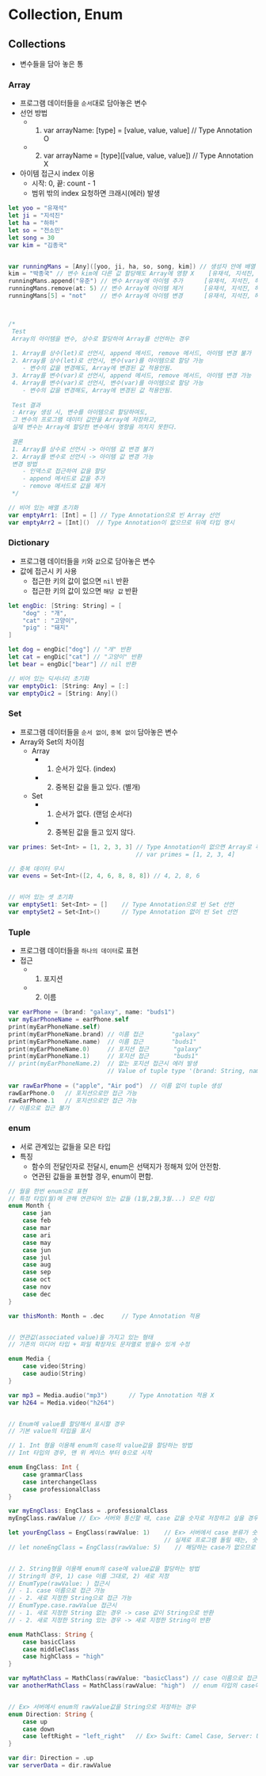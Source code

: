 # Collection, Enum
## Collections
- 변수들을 담아 놓은 통      
 
### Array

- 프로그램 데이터들을 `순서`대로 담아놓은 변수      
- 선언 방법      
    - 1. var arrayName: [type] = [value, value, value]     // Type Annotation O
    - 2. var arrayName = [type]([value, value, value])     // Type Annotation X 
- 아이템 접근시 index 이용     
    - 시작: 0, 끝: count - 1     
    - 범위 밖의 index 요청하면 크래시(에러) 발생      

```swift
let yoo = "유재석"
let ji = "지석진"
let ha = "하하"
let so = "전소민"
let song = 30
var kim = "김종국"


var runningMans = [Any]([yoo, ji, ha, so, song, kim]) // 생성자 안에 배열 데이터로 초기화하여도됨.
kim = "박종국" // 변수 kim에 다른 값 할당해도 Array에 영향 X    [유재석, 지석진, 하하, 전소민, 30, 김종국]
runningMans.append("유준") // 변수 Array에 아이템 추가      [유재석, 지석진, 하하, 전소민, 30, 김종국, 유준]
runningMans.remove(at: 5) // 변수 Array에 아이템 제거      [유재석, 지석진, 하하, 전소민, 30, 유준]
runningMans[5] = "not"    // 변수 Array에 아이템 변경      [유재석, 지석진, 하하, 전소민, 30, not]



/*
 Test
 Array의 아이템을 변수, 상수로 할당하여 Array를 선언하는 경우
 
 1. Array를 상수(let)로 선언시, append 메서드, remove 메서드, 아이템 변경 불가
 2. Array를 상수(let)로 선언시, 변수(var)를 아이템으로 할당 가능
    - 변수의 값을 변경해도, Array에 변경된 값 적용안됨.
 3. Array를 변수(var)로 선언시, append 메서드, remove 메서드, 아이템 변경 가능
 4. Array를 변수(var)로 선언시, 변수(var)를 아이템으로 할당 가능
    - 변수의 값을 변경해도, Array에 변경된 값 적용안됨.
 
 Test 결과
 : Array 생성 시, 변수를 아이템으로 할당하여도,
 그 변수의 프로그램 데이터 값만을 Array에 저장하고,
 실제 변수는 Array에 할당한 변수에서 영향을 끼치지 못한다.
 
 결론
 1. Array를 상수로 선언시 -> 아이템 값 변경 불가
 2. Array를 변수로 선언시 -> 아이템 값 변경 가능
 변경 방법
    - 인덱스로 접근하여 값을 할당
    - append 메서드로 값을 추가
    - remove 메서드로 값을 제거
 */

// 비어 있는 배열 초기화
var emptyArr1: [Int] = [] // Type Annotation으로 빈 Array 선언
var emptyArr2 = [Int]()  // Type Annotation이 없으므로 뒤에 타입 명시
```


### Dictionary

- 프로그램 데이터들을 `키`와 `값`으로 담아놓은 변수     
- 값에 접근시 키 사용
    - 접근한 키의 값이 없으면 `nil` 반환
    - 접근한 키의 값이 있으면 `해당 값` 반환

```swift
let engDic: [String: String] = [
    "dog" : "개",
    "cat" : "고양이",
    "pig" : "돼지"
]

let dog = engDic["dog"] // "개" 반환
let cat = engDic["cat"] // "고양이" 반환
let bear = engDic["bear"] // nil 반환

// 비어 있는 딕셔너리 초기화
var emptyDic1: [String: Any] = [:]
var emptyDic2 = [String: Any]()
```

### Set

- 프로그램 데이터들을 `순서 없이`, `중복 없이` 담아놓은 변수      
- Array와 Set의 차이점
    - Array    
        - 1. 순서가 있다. (index)      
        - 2. 중복된 값을 들고 있다. (별개)     
    - Set     
        - 1. 순서가 없다. (랜덤 순서다)       
        - 2. 중복된 값을 들고 있지 않다.        

```swift
var primes: Set<Int> = [1, 2, 3, 3] // Type Annotation이 없으면 Array로 추론됨.
                                    // var primes = [1, 2, 3, 4]

// 중복 데이터 무시
var evens = Set<Int>([2, 4, 6, 8, 8, 8]) // 4, 2, 8, 6


// 비어 있는 셋 초기화
var emptySet1: Set<Int> = []    // Type Annotation으로 빈 Set 선언 
var emptySet2 = Set<Int>()      // Type Annotation 없이 빈 Set 선언
```


### Tuple

- 프로그램 데이터들을 `하나의 데이터`로 표현      
- 접근      
    - 1. 포지션     
    - 2. 이름      
    

```swift
var earPhone = (brand: "galaxy", name: "buds1")
var myEarPhoneName = earPhone.self
print(myEarPhoneName.self)
print(myEarPhoneName.brand) // 이름 접근        "galaxy"
print(myEarPhoneName.name)  // 이름 접근        "buds1"
print(myEarPhoneName.0)     // 포지션 접근       "galaxy"
print(myEarPhoneName.1)     // 포지션 접근       "buds1"
// print(myEarPhoneName.2)  // 없는 포지션 접근시 에러 발생
                            // Value of tuple type '(brand: String, name: String)' has no member '2'
 
var rawEarPhone = ("apple", "Air pod")  // 이름 없이 tuple 생성
rawEarPhone.0   // 포지션으로만 접근 가능
rawEarPhone.1   // 포지션으로만 접근 가능
// 이름으로 접근 불가
```

### enum

- 서로 관계있는 값들을 모은 타입               
- 특징        
    - 함수의 전달인자로 전달시, enum은 선택지가 정해져 있어 안전함.       
    - 연관된 값들을 표현할 경우, enum이 편함.

```swift
// 월을 한번 enum으로 표현
// 특정 타입(월)에 관해 연관되어 있는 값들 (1월,2월,3월...) 모은 타입
enum Month {
    case jan
    case feb
    case mar
    case ari
    case may
    case jun
    case jul
    case aug
    case sep
    case oct
    case nov
    case dec
}

var thisMonth: Month = .dec     // Type Annotation 적용


// 연관값(associated value)을 가지고 있는 형태 
// 기존의 미디어 타입 + 파일 확장자도 문자열로 받을수 있게 수정

enum Media {
    case video(String)
    case audio(String)
}

var mp3 = Media.audio("mp3")      // Type Annotation 적용 X
var h264 = Media.video("h264")


// Enum에 value를 할당해서 표시할 경우
// 기본 value의 타입을 표시

// 1. Int 형을 이용해 enum의 case의 value값을 할당하는 방법
// Int 타입의 경우, 맨 위 케이스 부터 0으로 시작

enum EngClass: Int {
    case grammarClass
    case interchangeClass
    case professionalClass
}

var myEngClass: EngClass = .professionalClass
myEngClass.rawValue // Ex> 서버와 통신할 때, case 값을 숫자로 저장하고 싶을 경우 사용

let yourEngClass = EngClass(rawValue: 1)    // Ex> 서버에서 case 분류가 숫자로 되어있을 경우
                                            // 실제로 프로그램 돌릴 때는, 숫자 -> case로 사용할 경우
// let noneEngClass = EngClass(rawValue: 5)    // 해당하는 case가 없으므로 nil 반환


// 2. String형을 이용해 enum의 case에 value값을 할당하는 방법
// String의 경우, 1) case 이름 그대로, 2) 새로 지정
// EnumType(rawValue: ) 접근시
// - 1. case 이름으로 접근 가능
// - 2. 새로 지정한 String으로 접근 가능
// EnumType.case.rawValue 접근시
// - 1. 새로 지정한 String 없는 경우 -> case 값이 String으로 반환
// - 2. 새로 지정한 String 있는 경우 -> 새로 지정한 String이 반환

enum MathClass: String {
    case basicClass
    case middleClass
    case highClass = "high"
}

var myMathClass = MathClass(rawValue: "basicClass") // case 이름으로 접근
var anotherMathClass = MathClass(rawValue: "high")  // enum 타입의 case에 할당한 value로 접근하면 case 할당


// Ex> 서버에서 enum의 rawValue값을 String으로 저장하는 경우
enum Direction: String {
    case up
    case down
    case leftRight = "left_right"   // Ex> Swift: Camel Case, Server: Underscore
}

var dir: Direction = .up
var serverData = dir.rawValue
```


